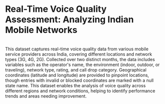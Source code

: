 # Real-Time Voice Quality Assessment: Analyzing Indian Mobile Networks
<br>
This dataset captures real-time voice quality data from various mobile service providers across India, covering different locations and network types (3G, 4G, 2G). Collected over two distinct months, the data includes variables such as the operator's name, the environment (indoor, outdoor, or traveling), network type, rating, and call drop category. Geographical coordinates (latitude and longitude) are provided to pinpoint locations, though entries with invalid or blocked coordinates are marked with a null state name. This dataset enables the analysis of voice quality across different regions and network conditions, helping to identify performance trends and areas needing improvement.
